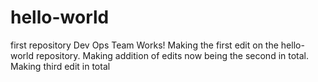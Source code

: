 # hello-world
first repository 
Dev Ops Team Works!
Making the first edit on the hello-world repository.
Making addition of edits now being the second in total. 
Making third edit in total


